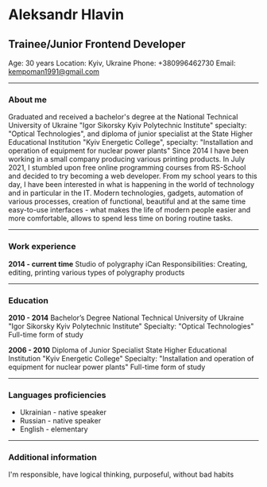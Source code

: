 # Aleksandr Hlavin 
## Trainee/Junior Frontend Developer
Age: 30 years
Location: Kyiv, Ukraine
Phone: +380996462730
Email: kempoman1991@gmail.com

---------------

### About me
Graduated and received a bachelor's degree at the National Technical University of Ukraine "Igor Sikorsky Kyiv Polytechnic Institute" specialty: "Optical Technologies", and diploma of junior specialist at the State Higher Educational Institution "Kyiv Energetic College", specialty: "Installation and operation of equipment for nuclear power plants"
Since 2014 I have been working in a small company producing various printing products.
In July 2021, I stumbled upon free online programming courses from RS-School and decided to try becoming a web developer. From my school years to this day, I have been interested in what is happening in the world of technology and in particular in the IT. Modern technologies, gadgets, automation of various processes, creation of functional, beautiful and at the same time easy-to-use interfaces - what makes the life of modern people easier and more comfortable, allows to spend less time on boring routine tasks.

---------

### Work experience
__2014 - current time__
Studio of polygraphy iCan
Responsibilities:
Creating, editing, printing various types of polygraphy products

-----------------------

### Education

__2010 - 2014__
Bachelor’s Degree
National Technical University of Ukraine "Igor Sikorsky Kyiv Polytechnic Institute"
Specialty: "Optical Technologies"
Full-time form of study


__2006 - 2010__
Diploma of Junior Specialist 
State Higher Educational Institution "Kyiv Energetic College"
Specialty: "Installation and operation of equipment for nuclear power plants"
Full-time form of study

------------------

### Languages proficiencies
 * Ukrainian - native speaker
 * Russian - native speaker
 * English - elementary 

--------------------

### Additional information
I'm responsible, have logical thinking, purposeful, without bad habits
